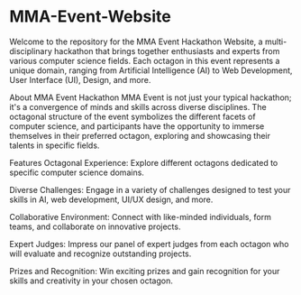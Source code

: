 # MMA-Event-Website
Welcome to the repository for the MMA Event Hackathon Website, a multi-disciplinary hackathon that brings together enthusiasts and experts from various computer science fields. Each octagon in this event represents a unique domain, ranging from Artificial Intelligence (AI) to Web Development, User Interface (UI), Design, and more.

About MMA Event Hackathon
MMA Event is not just your typical hackathon; it's a convergence of minds and skills across diverse disciplines. The octagonal structure of the event symbolizes the different facets of computer science, and participants have the opportunity to immerse themselves in their preferred octagon, exploring and showcasing their talents in specific fields.

Features
Octagonal Experience: Explore different octagons dedicated to specific computer science domains.

Diverse Challenges: Engage in a variety of challenges designed to test your skills in AI, web development, UI/UX design, and more.

Collaborative Environment: Connect with like-minded individuals, form teams, and collaborate on innovative projects.

Expert Judges: Impress our panel of expert judges from each octagon who will evaluate and recognize outstanding projects.

Prizes and Recognition: Win exciting prizes and gain recognition for your skills and creativity in your chosen octagon.
